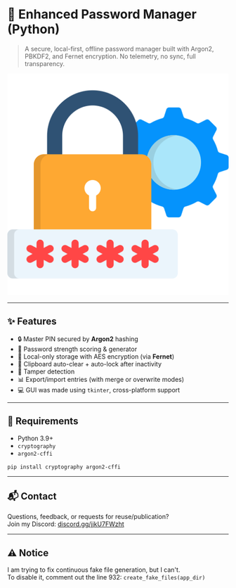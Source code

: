 # 🔐 Enhanced Password Manager (Python)

> A secure, local-first, offline password manager built with Argon2, PBKDF2, and Fernet encryption. No telemetry, no sync, full transparency.

![Preview](https://github.com/AndriiYT/Enhanced-Password-Manager/blob/main/password-manager.png)

---

## ✨ Features

- 🔒 Master PIN secured by **Argon2** hashing
- 🧠 Password strength scoring & generator
- 📁 Local-only storage with AES encryption (via **Fernet**)
- 🧼 Clipboard auto-clear + auto-lock after inactivity
- 🧱 Tamper detection
- 📊 Export/import entries (with merge or overwrite modes)
- 💻 GUI was made using `tkinter`, cross-platform support

---

## 🔧 Requirements

- Python 3.9+
- `cryptography`
- `argon2-cffi`

```bash
pip install cryptography argon2-cffi
```

---

## 📬 Contact

Questions, feedback, or requests for reuse/publication?  
Join my Discord: [discord.gg/jjkU7FWzht](https://discord.gg/jjkU7FWzht)

---

## ⚠️ Notice

I am trying to fix continuous fake file generation, but I can't.  
To disable it, comment out the line 932: `create_fake_files(app_dir)`
